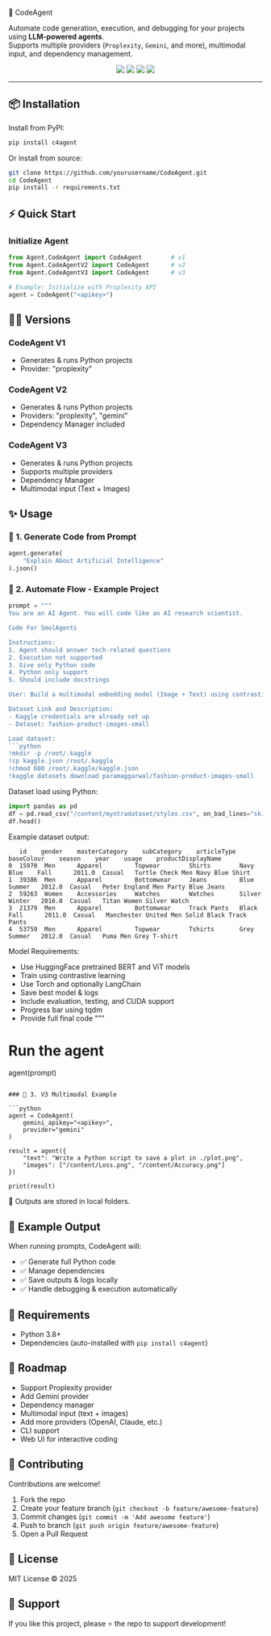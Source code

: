 🚀 CodeAgent  

Automate code generation, execution, and debugging for your projects using **LLM-powered agents**.  
Supports multiple providers (`Proplexity`, `Gemini`, and more), multimodal input, and dependency management.  

<p align="center">
  <a href="https://pypi.org/project/c4agent/"><img src="https://img.shields.io/pypi/v/c4agent?color=blue&label=PyPI"></a>
  <a href="https://www.python.org/"><img src="https://img.shields.io/badge/python-3.8+-blue.svg"></a>
  <img src="https://img.shields.io/badge/license-MIT-green.svg">
  <img src="https://img.shields.io/badge/build-passing-brightgreen.svg">
</p>

---

## 📦 Installation

Install from PyPI:

```bash
pip install c4agent
```

Or install from source:

```bash
git clone https://github.com/yourusername/CodeAgent.git
cd CodeAgent
pip install -r requirements.txt
```

## ⚡ Quick Start

### Initialize Agent

```python
from Agent.CodeAgent import CodeAgent        # v1
from Agent.CodeAgentV2 import CodeAgent      # v2
from Agent.CodeAgentV3 import CodeAgent      # v3

# Example: Initialize with Proplexity API
agent = CodeAgent("<apikey>")
```

## 🧑‍💻 Versions

### CodeAgent V1
- Generates & runs Python projects
- Provider: "proplexity"

### CodeAgent V2
- Generates & runs Python projects
- Providers: "proplexity", "gemini"
- Dependency Manager included

### CodeAgent V3
- Generates & runs Python projects
- Supports multiple providers
- Dependency Manager
- Multimodal input (Text + Images)

## ✨ Usage

### 🔹 1. Generate Code from Prompt

```python
agent.generate(
    "Explain About Artificial Intelligence"
).json()
```

### 🔹 2. Automate Flow - Example Project

```python
prompt = """
You are an AI Agent. You will code like an AI research scientist.

Code For SmolAgents

Instructions:
1. Agent should answer tech-related questions
2. Execution not supported
3. Give only Python code
4. Python only support
5. Should include docstrings

User: Build a multimodal embedding model (Image + Text) using contrastive learning.

Dataset Link and Description:
- Kaggle credentials are already set up
- Dataset: fashion-product-images-small

Load dataset:
```python
!mkdir -p /root/.kaggle
!cp kaggle.json /root/.kaggle
!chmod 600 /root/.kaggle/kaggle.json
!kaggle datasets download paramaggarwal/fashion-product-images-small
```

Dataset load using Python:
```python
import pandas as pd
df = pd.read_csv("/content/myntradataset/styles.csv", on_bad_lines="skip")
df.head()
```

Example dataset output:
```
   id    gender    masterCategory    subCategory    articleType    baseColour    season    year    usage    productDisplayName
0  15970  Men      Apparel         Topwear        Shirts        Navy Blue    Fall      2011.0  Casual   Turtle Check Men Navy Blue Shirt
1  39386  Men      Apparel         Bottomwear     Jeans         Blue         Summer   2012.0  Casual   Peter England Men Party Blue Jeans
2  59263  Women    Accessories     Watches        Watches       Silver       Winter   2016.0  Casual   Titan Women Silver Watch
3  21379  Men      Apparel         Bottomwear     Track Pants   Black        Fall      2011.0  Casual   Manchester United Men Solid Black Track Pants
4  53759  Men      Apparel         Topwear        Tshirts       Grey         Summer   2012.0  Casual   Puma Men Grey T-shirt
```

Model Requirements:
- Use HuggingFace pretrained BERT and ViT models
- Train using contrastive learning
- Use Torch and optionally LangChain
- Save best model & logs
- Include evaluation, testing, and CUDA support
- Progress bar using tqdm
- Provide full final code
"""

# Run the agent
agent(prompt)
```

### 🔹 3. V3 Multimodal Example

```python
agent = CodeAgent(
    gemini_apikey="<apikey>",
    provider="gemini"
)

result = agent({
    "text": "Write a Python script to save a plot in ./plot.png",
    "images": ["/content/Loss.png", "/content/Accuracy.png"]
})

print(result)
```

📂 Outputs are stored in local folders.

## 📑 Example Output

When running prompts, CodeAgent will:
- ✅ Generate full Python code
- ✅ Manage dependencies
- ✅ Save outputs & logs locally
- ✅ Handle debugging & execution automatically

## 🔧 Requirements
- Python 3.8+
- Dependencies (auto-installed with `pip install c4agent`)

## 📌 Roadmap
- Support Proplexity provider
- Add Gemini provider
- Dependency manager
- Multimodal input (text + images)
- Add more providers (OpenAI, Claude, etc.)
- CLI support
- Web UI for interactive coding

## 🤝 Contributing
Contributions are welcome!
1. Fork the repo
2. Create your feature branch (`git checkout -b feature/awesome-feature`)
3. Commit changes (`git commit -m 'Add awesome feature'`)
4. Push to branch (`git push origin feature/awesome-feature`)
5. Open a Pull Request

## 📜 License
MIT License © 2025

## 🌟 Support
If you like this project, please ⭐ the repo to support development!
